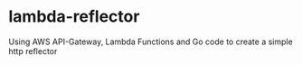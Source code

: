 # lambda-reflector
Using AWS API-Gateway, Lambda Functions and Go code to create a simple http reflector
